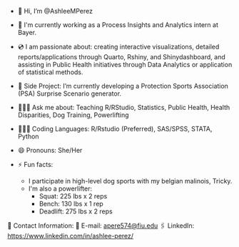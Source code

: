 - 👋 Hi, I’m @AshleeMPerez
  
- 🧬 I'm currently working as a Process Insights and Analytics intern at Bayer.

- 💿 I am passionate about: creating interactive visualizations, detailed reports/applications through Quarto, Rshiny, and Shinydashboard, and assisting in Public Health initiatives through Data Analytics or application of statistical methods.

- 🌱 Side Project: I’m currently developing a Protection Sports Association (PSA) Surprise Scenario generator.

- 🙋🏻‍♀️ Ask me about: Teaching R/RStudio, Statistics, Public Health, Health Disparities, Dog Training, Powerlifting

- 👩🏻‍💻 Coding Languages: R/Rstudio (Preferred), SAS/SPSS, STATA, Python

- 😄 Pronouns: She/Her
  
- ⚡ Fun facts:
    - I participate in high-level dog sports with my belgian malinois, Tricky.
    - I'm also a powerlifter:
      - Squat: 225 lbs x 2 reps
      - Bench: 130 lbs x 1 rep
      - Deadlift: 275 lbs x 2 reps

📇 Contact Information:
    📧 E-mail: apere574@fiu.edu
    🖇️ LinkedIn: https://www.linkedin.com/in/ashlee-perez/

<!---
AshleeMPerez/AshleeMPerez is a ✨ special ✨ repository because its `README.md` (this file) appears on your GitHub profile.
You can click the Preview link to take a look at your changes.
--->

